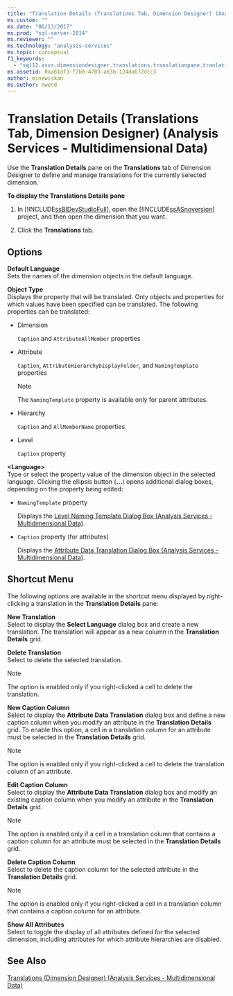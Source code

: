 ```yaml
---
title: "Translation Details (Translations Tab, Dimension Designer) (Analysis Services - Multidimensional Data) | Microsoft Docs"
ms.custom: ""
ms.date: "06/13/2017"
ms.prod: "sql-server-2014"
ms.reviewer: ""
ms.technology: "analysis-services"
ms.topic: conceptual
f1_keywords: 
  - "sql12.asvs.dimensiondesigner.translations.translationpane.tranlationdetails.f1"
ms.assetid: 0aa61df3-f2b0-4703-a63b-124da672dcc3
author: minewiskan
ms.author: owend
---
```

# Translation Details (Translations Tab, Dimension Designer) (Analysis Services - Multidimensional Data)
  Use the **Translation Details** pane on the **Translations** tab of Dimension Designer to define and manage translations for the currently selected dimension.  
  
 **To display the Translations Details pane**  
  
1.  In [!INCLUDE[ssBIDevStudioFull](../includes/ssbidevstudiofull-md.md)], open the [!INCLUDE[ssASnoversion](../includes/ssasnoversion-md.md)] project, and then open the dimension that you want.  
  
2.  Click the **Translations** tab.  
  
## Options  
 **Default Language**  
 Sets the names of the dimension objects in the default language.  
  
 **Object Type**  
 Displays the property that will be translated. Only objects and properties for which values have been specified can be translated. The following properties can be translated:  
  
-   Dimension  
  
     `Caption` and `AttributeAllMember` properties  
  
-   Attribute  
  
     `Caption`, `AttributeHierarchyDisplayFolder`, and `NamingTemplate` properties  
  
    > [!NOTE]  
    >  The `NamingTemplate` property is available only for parent attributes.  
  
-   Hierarchy  
  
     `Caption` and `AllMemberName` properties  
  
-   Level  
  
     `Caption` property  
  
 **\<Language>**  
 Type or select the property value of the dimension object in the selected language. Clicking the ellipsis button (**...**) opens additional dialog boxes, depending on the property being edited:  
  
-   `NamingTemplate` property  
  
     Displays the [Level Naming Template Dialog Box &#40;Analysis Services - Multidimensional Data&#41;](level-naming-template-dialog-box-analysis-services-multidimensional-data.md).  
  
-   `Caption` property (for attributes)  
  
     Displays the [Attribute Data Translation Dialog Box &#40;Analysis Services - Multidimensional Data&#41;](attribute-data-translation-dialog-box-analysis-services-multidimensional-data.md).  
  
## Shortcut Menu  
 The following options are available in the shortcut menu displayed by right-clicking a translation in the **Translation Details** pane:  
  
 **New Translation**  
 Select to display the **Select Language** dialog box and create a new translation. The translation will appear as a new column in the **Translation Details** grid.  
  
 **Delete Translation**  
 Select to delete the selected translation.  
  
> [!NOTE]  
>  The option is enabled only if you right-clicked a cell to delete the translation.  
  
 **New Caption Column**  
 Select to display the **Attribute Data Translation** dialog box and define a new caption column when you modify an attribute in the **Translation Details** grid. To enable this option, a cell in a translation column for an attribute must be selected in the **Translation Details** grid.  
  
> [!NOTE]  
>  The option is enabled only if you right-clicked a cell to delete the translation column of an attribute.  
  
 **Edit Caption Column**  
 Select to display the **Attribute Data Translation** dialog box and modify an existing caption column when you modify an attribute in the **Translation Details** grid.  
  
> [!NOTE]  
>  The option is enabled only if a cell in a translation column that contains a caption column for an attribute must be selected in the **Translation Details** grid.  
  
 **Delete Caption Column**  
 Select to delete the caption column for the selected attribute in the **Translation Details** grid.  
  
> [!NOTE]  
>  The option is enabled only if you right-clicked a cell in a translation column that contains a caption column for an attribute.  
  
 **Show All Attributes**  
 Select to toggle the display of all attributes defined for the selected dimension, including attributes for which attribute hierarchies are disabled.  
  
## See Also  
 [Translations &#40;Dimension Designer&#41; &#40;Analysis Services - Multidimensional Data&#41;](translations-dimension-designer-analysis-services-multidimensional-data.md)  
  
  
